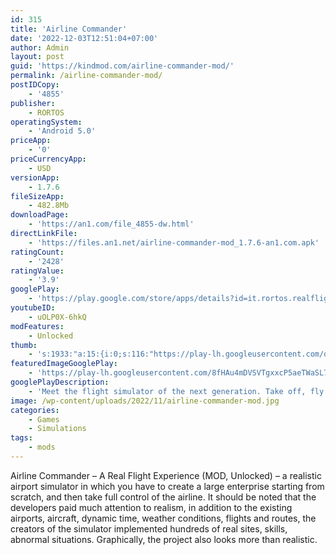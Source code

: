 ```yaml
---
id: 315
title: 'Airline Commander'
date: '2022-12-03T12:51:04+07:00'
author: Admin
layout: post
guid: 'https://kindmod.com/airline-commander-mod/'
permalink: /airline-commander-mod/
postIDCopy:
    - '4855'
publisher:
    - RORTOS
operatingSystem:
    - 'Android 5.0'
priceApp:
    - '0'
priceCurrencyApp:
    - USD
versionApp:
    - 1.7.6
fileSizeApp:
    - 482.8Mb
downloadPage:
    - 'https://an1.com/file_4855-dw.html'
directLinkFile:
    - 'https://files.an1.net/airline-commander-mod_1.7.6-an1.com.apk'
ratingCount:
    - '2428'
ratingValue:
    - '3.9'
googlePlay:
    - 'https://play.google.com/store/apps/details?id=it.rortos.realflight'
youtubeID:
    - uOLP0X-6hkQ
modFeatures:
    - Unlocked
thumb:
    - 's:1933:"a:15:{i:0;s:116:"https://play-lh.googleusercontent.com/qeknBnpSY9TmmbKzRLbbYf_Piy8xMxSQ244MzK4-QYTkbXGrOXtx_imtpmgHasD4Bq2H=w526-h296";i:1;s:116:"https://play-lh.googleusercontent.com/-SnVoLr-a6Yt3kqy0WCkXqybOkHOUjQ6jO30Tj4En4FolmYS0388QTH_a94kkWyaRlOD=w526-h296";i:2;s:116:"https://play-lh.googleusercontent.com/cu32YGfCZ_YnaYUA3VrvBIuo1Nwi9cWpxTi1pf01jMTTWAa9MFEsfgMLEvIPMvs5savQ=w526-h296";i:3;s:116:"https://play-lh.googleusercontent.com/9WA9qMNNIleLGU5ds1hvP1Sd7k08uQCa9e5mQc7dXFddqQ-4-r3JSqZJfFO_2GtCYEUF=w526-h296";i:4;s:115:"https://play-lh.googleusercontent.com/H1pnAdalT6LArk1aZnP7KB7asrwS4SQ4lMx4mqMGZuzB3tV05QO8eKuBUU9ec3uulsY=w526-h296";i:5;s:115:"https://play-lh.googleusercontent.com/Y7bGlpiTyotB48MSiPAuOTmeUNmo3so1Epqj8Tpbe0ndmcCUlL6LTzqj5hLwZRCHZBc=w526-h296";i:6;s:114:"https://play-lh.googleusercontent.com/-kr6pDRangJGfrYdxd8l3Ju8nvk7T2riuwDJnRSVQwoz43LRGgveUW7sdkSFNoUhLg=w526-h296";i:7;s:114:"https://play-lh.googleusercontent.com/YiFbrxyNH7ibgpbc--E4jBfxgd1aCeugA7y9S1vb6ATcOQPvNejhiwW7Duz3FhZXvg=w526-h296";i:8;s:115:"https://play-lh.googleusercontent.com/Q0eSyJ6-Xsk6c9YOScwjhCVeQmtXM_h6rsk1R3XXnmqzTEikjgjh9cLB5tz8To5NnBg=w526-h296";i:9;s:115:"https://play-lh.googleusercontent.com/g5b0vsH1qw5l6HfmdCA3KSwqz1wpuuPBS9DQZsBkxrLVhHPgVfKSUEs9LFjb8Yi0bAM=w526-h296";i:10;s:115:"https://play-lh.googleusercontent.com/BgqTMsZStx1djuV5MQRSgQc2bbNRVagAILPQ5GTWJAUkXTExBCscfsyIS4L7NFG8OAk=w526-h296";i:11;s:115:"https://play-lh.googleusercontent.com/DcGuO6XJ_upnEPGKKTQYL0LCO2f47sfFdFuCN_Lqjszv8OZJcut0mmIs8Fy_6dTbLeE=w526-h296";i:12;s:114:"https://play-lh.googleusercontent.com/RzGgfFlMy-h-CZLacap10iwxRXOREpo2LO4LSM1PXHq08f13ft1as6EWkWjfkqhIEA=w526-h296";i:13;s:115:"https://play-lh.googleusercontent.com/9ioiRnPJVyvw6zMuHY3zwoHV2mn-pvBscba_tMCl02Hc1ShYFad_Z1NcD8hgLxzn9pw=w526-h296";i:14;s:115:"https://play-lh.googleusercontent.com/iJSvqxm5FK9lpjS-uv2CoFeSORMQY4InhRtsNcxs3BA_S8uO_XPE5i5foSsxzpjyvww=w526-h296";}";'
featuredImageGooglePlay:
    - 'https://play-lh.googleusercontent.com/8fHAu4mDVSVTgxxcP5aeTWaSL7dOtVzH87CjAE0vkTSXJn5f5Bv26sNCCciukpmZcpoj'
googlePlayDescription:
    - 'Meet the flight simulator of the next generation. Take off, fly to the airport in the city nearby &  land. Build & manage an aircraft fleet. And this is just the beginning of what Airline Commander, as a realistic airplane game, has to offer!✈ Dozens of airliners: turbine, reaction, single deck or double deck.✈ Dozens of main hubs with taxiways to open thousands of routes towards all the major airports of the world.'
image: /wp-content/uploads/2022/11/airline-commander-mod.jpg
categories:
    - Games
    - Simulations
tags:
    - mods
---
```


Airline Commander – A Real Flight Experience (MOD, Unlocked) – a realistic airport simulator in which you have to create a large enterprise starting from scratch, and then take full control of the airline. It should be noted that the developers paid much attention to realism, in addition to the existing airports, aircraft, dynamic time, weather conditions, flights and routes, the creators of the simulator implemented hundreds of real sites, skills, abnormal situations. Graphically, the project also looks more than realistic.